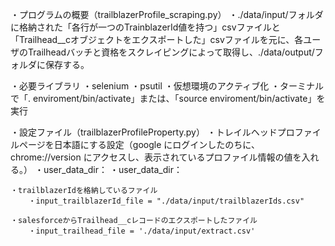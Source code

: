 ・プログラムの概要（trailblazerProfile_scraping.py）
    ・./data/input/フォルダに格納された「各行が一つのTrainblazerId値を持つ」csvファイルと「Trailhead__cオブジェクトをエクスポートした」csvファイルを元に、各ユーザのTrailheadバッチと資格をスクレイピングによって取得し、./data/output/フォルダに保存する。


・必要ライブラリ
    ・selenium
    ・psutil
・仮想環境のアクティブ化
    ・ターミナルで「. enviroment/bin/activate」または、「source enviroment/bin/activate」を実行


・設定ファイル（trailblazerProfileProperty.py）
    ・トレイルヘッドプロファイルページを日本語にする設定（google にログインしたのちに、chrome://version にアクセスし、表示されているプロファイル情報の値を入れる。）
        ・user_data_dir：
        ・user_data_dir：

    ・trailblazerIdを格納しているファイル
        ・input_trailblazerId_file = "./data/input/trailblazerIds.csv"

    ・salesforceからTrailhead__cレコードのエクスポートしたファイル
        ・input_trailhead_file = './data/input/extract.csv'